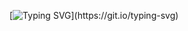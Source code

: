 [![Typing SVG](https://readme-typing-svg.demolab.com?font=Code+New+Roman&pause=1000&color=43E13C&background=FF3AC600&random=false&width=435&lines=En+el+anonimato%2C+libertad+absoluta.)](https://git.io/typing-svg)
